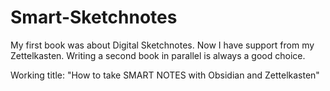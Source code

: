 # Smart-Sketchnotes
My first book was about Digital Sketchnotes. Now I have support from my Zettelkasten. Writing a second book in parallel is always a good choice.

Working title:
"How to take SMART NOTES with Obsidian and Zettelkasten"
